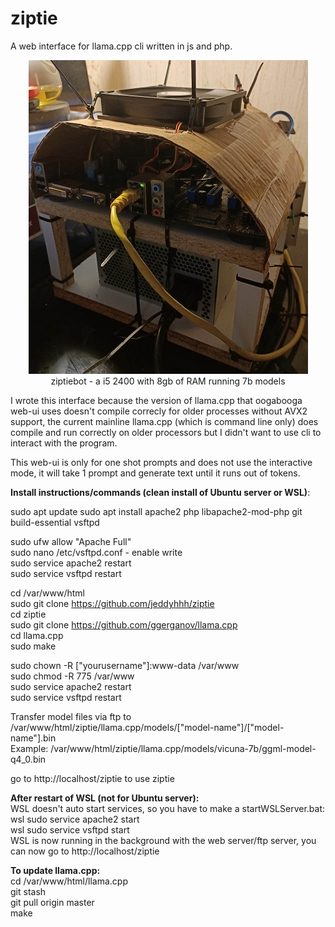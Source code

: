 # ziptie
A web interface for llama.cpp cli written in js and php.

<p align="center">
  <img src="https://github.com/jeddyhhh/ziptie/blob/main/includes/images/ziptie.jpg">
  <br>
  ziptiebot - a i5 2400 with 8gb of RAM running 7b models
</p>

I wrote this interface because the version of llama.cpp that oogabooga web-ui uses doesn't compile correcly for older processes without AVX2 support, the current mainline llama.cpp (which is command line only) does compile and run correctly on older processors but I didn't want to use cli to interact with the program.

This web-ui is only for one shot prompts and does not use the interactive mode, it will take 1 prompt and generate text until it runs out of tokens.

<b>Install instructions/commands (clean install of Ubuntu server or WSL)</b>:

sudo apt update
sudo apt install apache2 php libapache2-mod-php git build-essential vsftpd

sudo ufw allow "Apache Full"<br>
sudo nano /etc/vsftpd.conf - enable write<br>
sudo service apache2 restart<br>
sudo service vsftpd restart<br>

cd /var/www/html<br>
sudo git clone https://github.com/jeddyhhh/ziptie<br>
cd ziptie<br>
sudo git clone https://github.com/ggerganov/llama.cpp<br>
cd llama.cpp<br>
sudo make<br>

sudo chown -R ["yourusername"]:www-data /var/www<br>
sudo chmod -R 775 /var/www<br>
sudo service apache2 restart<br>
sudo service vsftpd restart<br>

Transfer model files via ftp to /var/www/html/ziptie/llama.cpp/models/["model-name"]/["model-name"].bin<br>
Example: /var/www/html/ziptie/llama.cpp/models/vicuna-7b/ggml-model-q4_0.bin<br>

go to http://localhost/ziptie to use ziptie<br>

<b>After restart of WSL (not for Ubuntu server):</b><br>
WSL doesn't auto start services, so you have to make a startWSLServer.bat:<br>
wsl sudo service apache2 start<br>
wsl sudo service vsftpd start<br>
WSL is now running in the background with the web server/ftp server, you can now go to http://localhost/ziptie<br>

<b>To update llama.cpp:</b><br>
cd /var/www/html/llama.cpp<br>
git stash<br>
git pull origin master<br>
make




